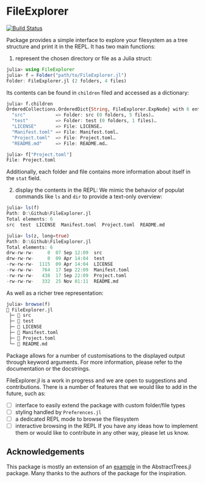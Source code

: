 # FileExplorer

[![Build Status](https://github.com/mkoculak/FileExplorer.jl/actions/workflows/CI.yml/badge.svg?branch=master)](https://github.com/mkoculak/FileExplorer.jl/actions/workflows/CI.yml?query=branch%3Amaster)

Package provides a simple interface to explore your filesystem as a tree structure and print it in the REPL. It has two main functions:  
1. represent the chosen directory or file as a Julia struct:
```julia
julia> using FileExplorer
julia> f = Folder("path/to/FileExplorer.jl")
Folder: FileExplorer.jl (2 folders, 4 files)
```
Its contents can be found in `children` filed and accessed as a dictionary:
```julia
julia> f.children
OrderedCollections.OrderedDict{String, FileExplorer.ExpNode} with 6 entries:
  "src"           => Folder: src (0 folders, 5 files)…
  "test"          => Folder: test (0 folders, 1 files)…
  "LICENSE"       => File: LICENSE…
  "Manifest.toml" => File: Manifest.toml…
  "Project.toml"  => File: Project.toml…
  "README.md"     => File: README.md…

julia> f["Project.toml"]
File: Project.toml
```
Additionally, each folder and file contains more information about itself in the `stat` field.

2. display the contents in the REPL:
We mimic the behavior of populat commands like `ls` and `dir` to provide a text-only overview:
```julia
julia> ls(f)
Path: D:\Github\FileExplorer.jl
Total elements: 6
src  test  LICENSE  Manifest.toml  Project.toml  README.md

julia> ls(z, long=true)
Path: D:\Github\FileExplorer.jl
Total elements: 6
drw-rw-rw-     0  07 Sep 12:09  src
drw-rw-rw-     0  09 Apr 14:04  test
-rw-rw-rw-  1115  09 Apr 14:04  LICENSE
-rw-rw-rw-   764  17 Sep 22:09  Manifest.toml
-rw-rw-rw-   438  17 Sep 22:09  Project.toml
-rw-rw-rw-   332  25 Nov 01:11  README.md
```
As well as a richer tree representation:
```julia
julia> browse(f)
📁 FileExplorer.jl
 ├─ 📁 src
 ├─ 📁 test
 ├─ 📄 LICENSE
 ├─ 📄 Manifest.toml
 ├─ 📄 Project.toml
 └─ 📄 README.md
```
Package allows for a number of customisations to the displayed output through keyword arguments. For more information, please refer to the documentation or the docstrings.

FileExplorer.jl is a work in progress and we are open to suggestions and contributions.
There is a number of features that we would like to add in the future, such as:
- [ ] interface to easily extend the package with custom folder/file types
- [ ] styling handled by `Preferences.jl`
- [ ] a dedicated REPL mode to browse the filesystem
- [ ] interactive browsing in the REPL
If you have any ideas how to implement them or would like to contribute in any other way, please let us know.

## Acknowledgements
This package is mostly an extension of an [example](https://github.com/JuliaCollections/AbstractTrees.jl/blob/master/test/examples/fstree.jl) in the AbstractTrees.jl package. Many thanks to the authors of the package for the inspiration.